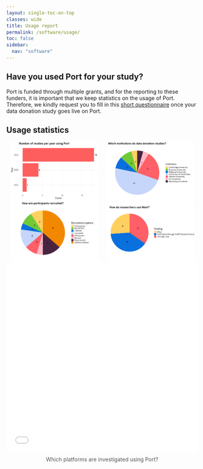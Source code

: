 ```yaml
---
layout: single-toc-on-top
classes: wide
title: Usage report
permalink: /software/usage/
toc: false
sidebar:
  nav: "software"
---
```


## Have you used Port for your study? 

Port is funded through multiple grants, and for the reporting to these funders, it is important that we keep statistics on the usage of Port. Therefore, we kindly request you to fill in this [short questionnaire](https://survey.uu.nl/jfe/form/SV_9XjKNKroOd4Nhrg) once your data donation study goes live on Port. 


## Usage statistics 

<div style="display: flex; justify-content: center; width: 100%; margin: 0 auto;">
  <div class="svg-container" style="margin: 0 10px;">
    <img src="/assets/images/usage/plot_year.png" alt="Architecture diagram" style="max-width: 100%; height: auto;">
  </div>
  <div class="svg-container" style="margin: 0 10px;">
    <img src="/assets/images/usage/plot_institution.png" alt="Another diagram" style="max-width: 100%; height: auto;">
  </div>
</div>


<div style="display: flex; justify-content: center; width: 100%; margin: 0 auto;">
  <div class="svg-container" style="margin: 0 10px;">
    <img src="/assets/images/usage/plot_recruit.png" alt="Architecture diagram" style="max-width: 100%; height: auto;">
  </div>
  <div class="svg-container" style="margin: 0 10px;">
    <img src="/assets/images/usage/plot_host.png" alt="Another diagram" style="max-width: 100%; height: auto;">
  </div>
</div>

<div style="text-align: center; width: 100%; margin: 0 auto; margin-top: 0;">
  <div style="max-width: 800px; margin: 0 auto;">
    <iframe src="/assets/images/usage/wordcloud.html" style="width: 100%; height: 500px; border: none;"></iframe>
    <div style="margin-top: 8px; font-size: 14px; color: #555;">Which platforms are investigated using Port?</div>
  </div>
</div>
